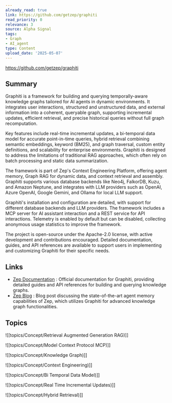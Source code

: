 ```yaml
---
already_read: true
link: https://github.com/getzep/graphiti
read_priority: 0
relevance: 3
source: Alpha Signal
tags:
- Graph
- AI_agent
type: Content
upload_date: '2025-05-07'
---
```


https://github.com/getzep/graphiti
## Summary

Graphiti is a framework for building and querying temporally-aware knowledge graphs tailored for AI agents in dynamic environments. It integrates user interactions, structured and unstructured data, and external information into a coherent, queryable graph, supporting incremental updates, efficient retrieval, and precise historical queries without full graph recomputation.

Key features include real-time incremental updates, a bi-temporal data model for accurate point-in-time queries, hybrid retrieval combining semantic embeddings, keyword (BM25), and graph traversal, custom entity definitions, and scalability for enterprise environments. Graphiti is designed to address the limitations of traditional RAG approaches, which often rely on batch processing and static data summarization.

The framework is part of Zep's Context Engineering Platform, offering agent memory, Graph RAG for dynamic data, and context retrieval and assembly. Graphiti supports various database backends like Neo4j, FalkorDB, Kuzu, and Amazon Neptune, and integrates with LLM providers such as OpenAI, Azure OpenAI, Google Gemini, and Ollama for local LLM support.

Graphiti's installation and configuration are detailed, with support for different database backends and LLM providers. The framework includes a MCP server for AI assistant interaction and a REST service for API interactions. Telemetry is enabled by default but can be disabled, collecting anonymous usage statistics to improve the framework.

The project is open-source under the Apache-2.0 license, with active development and contributions encouraged. Detailed documentation, guides, and API references are available to support users in implementing and customizing Graphiti for their specific needs.
## Links

- [Zep Documentation](https://help.getzep.com/graphiti) : Official documentation for Graphiti, providing detailed guides and API references for building and querying knowledge graphs.
- [Zep Blog](https://blog.getzep.com/state-of-the-art-agent-memory/) : Blog post discussing the state-of-the-art agent memory capabilities of Zep, which utilizes Graphiti for advanced knowledge graph functionalities.

## Topics

![[topics/Concept/Retrieval Augmented Generation RAG)]]

![[topics/Concept/Model Context Protocol MCP)]]

![[topics/Concept/Knowledge Graph)]]

![[topics/Concept/Context Engineering)]]

![[topics/Concept/Bi Temporal Data Model)]]

![[topics/Concept/Real Time Incremental Updates)]]

![[topics/Concept/Hybrid Retrieval)]]